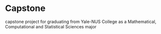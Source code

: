 # Capstone
capstone project for graduating from Yale-NUS College as a Mathematical, Computational and Statistical Sciences major

